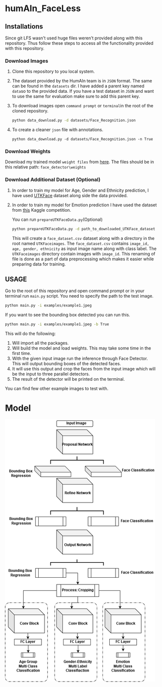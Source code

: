 # humAIn_FaceLess

## Installations

Since git LFS wasn't used huge files weren't provided along with this repository. Thus follow these steps to access all the functionality provided with this repository. 

### Download Images

1. Clone this repository to you local system.

2. The dataset provided by the HumAIn team is in `JSON` format. The same can be found in the `datasets` dir. I have added a parent key named `data`so to the provided data. If you have a test dataset in `JSON` and want to use the same for evaluation make sure to add this parent key.

3. To download images open `command prompt` or `terminal`in the root of the cloned repository. 

   ```bash
   python data_download.py -d datasets/Face_Recognition.json
   ```

4. To create a cleaner `json` file with annotations.

   ```
   python data_download.py -d datasets/Face_Recognition.json -n True
   ```

### Download Weights

Download my trained model `weight files` from [here](https://drive.google.com/drive/folders/15YPWuZU17Tp6oi2i5vdUlxt26HKiKqyp?usp=sharing). The files should be in this relative path: `face_detector\weights`

### Download Additional Dataset (Optional)

1. In order to train my model for Age, Gender and Ethnicity prediction, I have used [UTKFace](https://susanqq.github.io/UTKFace/) dataset along side the data provided.

2. In order to train my model for Emotion prediction I have used the dataset from [this](https://www.kaggle.com/c/challenges-in-representation-learning-facial-expression-recognition-challenge/data ) Kaggle competition.

   You can run `prepareUTKFaceData.py`(Optional)

   ```bash
   python prepareUTKFaceData.py -d path_to_downloaded_UTKFace_dataset
   ```

   This will create a `face_dataset.csv` dataset along with a directory in the root named `UTKFaceimages`. The `face_dataset.csv` contains `image_id, age, gender, ethnicity` as input image name along with class label. The `UTKFaceimages` directory contain images with `image_id`. This renaming of file is done as a part of data preprocessing which makes it easier while preparing data for training. 

## USAGE

Go to the root of this repository and open command prompt or in your terminal run `main.py` script. You need to specify the path to the test image. 

```bash
python main.py -i examples/example1.jpeg
```

If you want to see the bounding box detected you can run this. 

```bash
python main.py -i examples/example1.jpeg -b True
```

This will do the following:

1. Will import all the packages.
2. Will build the model and load weights. This may take some time in the first time. 
3. With the given input image run the inference through Face Detector. This will output bounding boxes of the detected faces.
4. It will use this output and crop the faces from the input image which will be the input to three parallel detectors. 
5. The result of the detector will be printed on the terminal.

You can find few other example images to test with. 

# Model

![architecture](examples/humAIn-Faceless.png)









